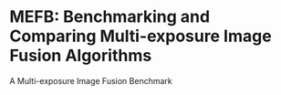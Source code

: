 # MEFB: Benchmarking and Comparing Multi-exposure Image Fusion Algorithms
A Multi-exposure Image Fusion Benchmark
